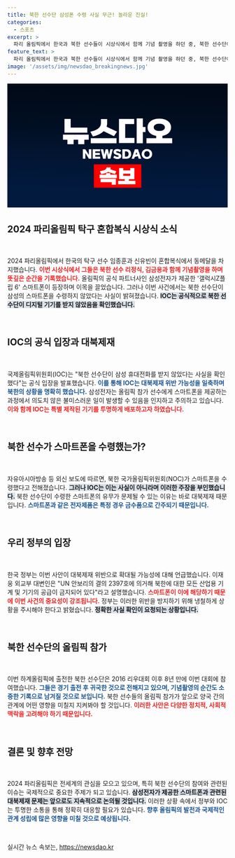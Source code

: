 ```yaml
---
title: 북한 선수단 삼성폰 수령 사실 무근! 놀라운 진실!
categories:
  - 스포츠
excerpt: >
  파리 올림픽에서 한국과 북한 선수들이 시상식에서 함께 기념 촬영을 하던 중, 북한 선수단이 삼성의 스마트폰을 수령하지 않았다는 IOC의 공식 입장이 발표되었습니다. 이로 인해 대북 제재 위반 논란이 일고 있는 가운데, 향후 상황이 주목받고 있습니다.
feature_text: >
  파리 올림픽에서 한국과 북한 선수들이 시상식에서 함께 기념 촬영을 하던 중, 북한 선수단이 삼성의 스마트폰을 수령하지 않았다는 IOC의 공식 입장이 발표되었습니다. 이로 인해 대북 제재 위반 논란이 일고 있는 가운데, 향후 상황이 주목받고 있습니다.
image: '/assets/img/newsdao_breakingnews.jpg'
---
```


<p><img src="/assets/img/newsdao_breakingnews.jpg" alt="bookingtag 속보" /></p>

<h2 data-ke-size="size26">2024 파리올림픽 탁구 혼합복식 시상식 소식</h2>

<p data-ke-size="size16">&nbsp;</p>

<p>2024 파리올림픽에서 한국의 탁구 선수 임종훈과 신유빈이 혼합복식에서 동메달을 차지했습니다. <b><span style="color: #ee2323;">이번 시상식에서 그들은 북한 선수 리정식, 김금용과 함께 기념촬영을 하며 뜻깊은 순간을 기록했습니다.</span></b> 올림픽의 공식 파트너사인 삼성전자가 제공한 '갤럭시Z플립 6' 스마트폰이 등장하며 이목을 끌었습니다. 그러나 이번 사건에서는 북한 선수단이 삼성의 스마트폰을 수령하지 않았다는 사실이 밝혀졌습니다. <b><span style="background-color: #21538527;">IOC는 공식적으로 북한 선수단이 디지털 기기를 받지 않았음을 확인했습니다.</span></b></p>

<p data-ke-size="size16">&nbsp;</p>

<h2 data-ke-size="size26">IOC의 공식 입장과 대북제재</h2>

<p data-ke-size="size16">&nbsp;</p>

<p>국제올림픽위원회(IOC)는 "북한 선수단이 삼성 휴대전화를 받지 않았다는 사실을 확인했다"는 공식 입장을 발표했습니다. <b><span style="color: #1a5490;">이를 통해 IOC는 대북제재 위반 가능성을 일축하며 북한의 상황을 명확히 했습니다.</span></b> 삼성전자는 올림픽 참가 선수에게 스마트폰을 제공하는 과정에서 의도치 않은 불미스러운 일이 발생할 수 있음을 인지하고 주의하고 있습니다. <b><span style="color: #ee2323;">이와 함께 IOC는 특별 제작된 기기를 투명하게 배포하고자 하였습니다.</span></b></p>

<p data-ke-size="size16">&nbsp;</p>

<h2 data-ke-size="size26">북한 선수가 스마트폰을 수령했는가?</h2>

<p data-ke-size="size16">&nbsp;</p>

<p>자유아시아방송 등 외신 보도에 따르면, 북한 국가올림픽위원회(NOC)가 스마트폰을 수령했다고 전해졌습니다. <b><span style="background-color: #21538527;">그러나 IOC는 이는 사실이 아니라며 이러한 주장을 부인했습니다.</span></b> 북한 선수단이 수령한 스마트폰의 유무가 문제될 수 있는 이유는 바로 대북제재 때문입니다. <b><span style="color: #1a5490;">스마트폰과 같은 전자제품은 특정 경우 금수품으로 간주되기 때문입니다.</span></b></p>

<p data-ke-size="size16">&nbsp;</p>

<h2 data-ke-size="size26">우리 정부의 입장</h2>

<p data-ke-size="size16">&nbsp;</p>

<p>한국 정부는 이번 사안이 대북제재 위반으로 확대될 가능성에 대해 언급했습니다. 이재웅 외교부 대변인은 "UN 안보리의 결의 2397호에 의거해 북한에 대한 모든 산업용 기계 및 기기의 공급이 금지되어 있다"라고 설명했습니다. <b><span style="color: #ee2323;">스마트폰이 이에 해당하기 때문에 이번 사건의 중요성이 강조됩니다.</span></b> 정부는 이러한 위반을 방지하기 위해 냉철하게 상황을 주시해야 한다고 밝혔습니다. <b><span style="background-color: #21538527;">정확한 사실 확인이 요청되는 상황입니다.</span></b></p>

<p data-ke-size="size16">&nbsp;</p>

<h2 data-ke-size="size26">북한 선수단의 올림픽 참가</h2>

<p data-ke-size="size16">&nbsp;</p>

<p>이번 하계올림픽에 출전한 북한 선수단은 2016 리우대회 이후 8년 만에 이번 대회에 참여했습니다. <b><span style="color: #1a5490;">그들은 경기 출전 후 귀국한 것으로 전해지고 있으며, 기념촬영의 순간도 소중한 기록으로 남겨질 것으로 보입니다.</span></b> 북한 선수들의 올림픽 참가가 앞으로 양국 간의 관계에 어떤 영향을 미칠지 지켜봐야 할 것입니다. <b><span style="color: #ee2323;">이러한 사안은 다양한 정치적, 사회적 맥락을 고려해야 하기 때문입니다.</span></b></p>

<p data-ke-size="size16">&nbsp;</p>

<h2 data-ke-size="size26">결론 및 향후 전망</h2>

<p data-ke-size="size16">&nbsp;</p>

<p>2024 파리올림픽은 전세계의 관심을 모으고 있으며, 특히 북한 선수단의 참여와 관련된 이슈는 국제적으로 중요한 주제가 되고 있습니다. <b><span style="background-color: #21538527;">삼성전자가 제공한 스마트폰과 관련된 대북제재 문제는 앞으로도 지속적으로 논의될 것입니다.</span></b> 이러한 상황 속에서 정부와 IOC는 투명한 소통을 통해 정확히 대응할 필요가 있습니다. <b><span style="color: #1a5490;">향후 올림픽의 발전과 국제적인 관계 성립에 많은 영향을 미칠 것으로 예상됩니다.</span></b> </p>

<p data-ke-size="size16">&nbsp;</p>
실시간 뉴스 속보는, <a href="https://newsdao.kr" rel="dofollow">https://newsdao.kr</a>


